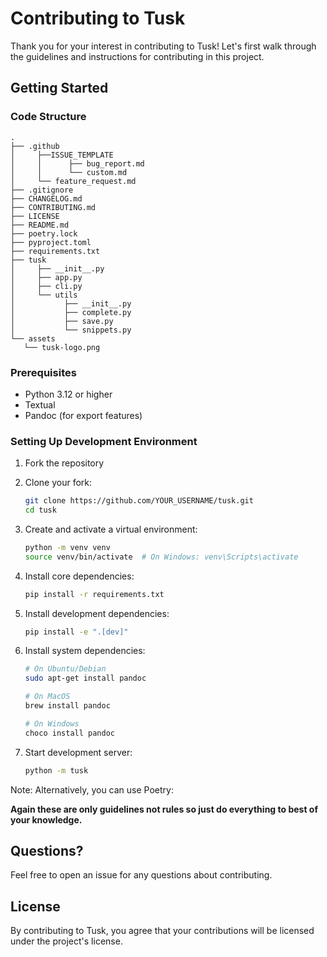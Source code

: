 # Contributing to Tusk

Thank you for your interest in contributing to Tusk! Let's first walk through the guidelines and instructions for contributing in this project.

## Getting Started

### Code Structure

```text
.
├── .github
│     ├──ISSUE_TEMPLATE
│     │      ├── bug_report.md
│     │      └── custom.md
│     └── feature_request.md
├── .gitignore
├── CHANGELOG.md
├── CONTRIBUTING.md
├── LICENSE
├── README.md
├── poetry.lock
├── pyproject.toml
├── requirements.txt
├── tusk
│     ├── __init__.py
│     ├── app.py
│     ├── cli.py
│     └── utils
│           ├── __init__.py
│           ├── complete.py
│           ├── save.py
│           └── snippets.py
└── assets
   └── tusk-logo.png
```

### Prerequisites

- Python 3.12 or higher
- Textual
- Pandoc (for export features)

### Setting Up Development Environment

1. Fork the repository
2. Clone your fork:

   ```bash
   git clone https://github.com/YOUR_USERNAME/tusk.git
   cd tusk
   ```

3. Create and activate a virtual environment:

   ```bash
   python -m venv venv
   source venv/bin/activate  # On Windows: venv\Scripts\activate
   ```

4. Install core dependencies:

   ```bash
   pip install -r requirements.txt
   ```

5. Install development dependencies:

   ```bash
   pip install -e ".[dev]"
   ```

6. Install system dependencies:

   ```bash
   # On Ubuntu/Debian
   sudo apt-get install pandoc

   # On MacOS
   brew install pandoc

   # On Windows
   choco install pandoc
   ```

7. Start development server:

   ```bash
   python -m tusk
   ```

Note: Alternatively, you can use Poetry:

**Again these are only guidelines not rules so just do everything to best of your knowledge.**

## Questions?

Feel free to open an issue for any questions about contributing.

## License

By contributing to Tusk, you agree that your contributions will be licensed under the project's license.
